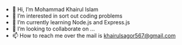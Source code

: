 - 👋 Hi, I’m Mohammad Khairul Islam
- 👀 I’m interested in sort out coding problems
- 🌱 I’m currently learning Node.js and Express.js
- 💞️ I’m looking to collaborate on ...
- 📫 How to reach me over the mail is khairulsagor567@gmail.com

<!---
khairulshagor576/khairulshagor576 is a ✨ special ✨ repository because its `README.md` (this file) appears on your GitHub profile.
You can click the Preview link to take a look at your changes.
--->
